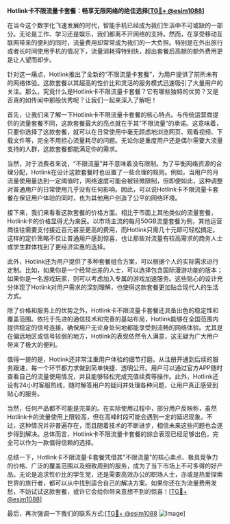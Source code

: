 **Hotlink卡不限流量卡套餐：畅享无限网络的绝佳选择[[TG💪+ @esim1088](https://t.me/s/esim1088)]**

在当今这个数字化飞速发展的时代，智能手机已经成为我们生活中不可或缺的一部分。无论是工作、学习还是娱乐，我们都离不开网络的支持。然而，在享受移动互联网带来的便利的同时，流量费用却常常成为我们的一大负担。特别是在外出旅行或者长时间使用手机的情况下，流量消耗得特别快，超出套餐后高额的额外费用更是让人望而却步。

针对这一痛点，Hotlink推出了全新的“不限流量卡套餐”，为用户提供了前所未有的网络体验。这款套餐以其超高的性价比和灵活的服务模式迅速吸引了大量用户的关注。那么，究竟什么是Hotlink卡不限流量卡套餐？它有哪些独特的优势？又是否真的如传闻中那般优秀呢？让我们一起来深入了解吧！

首先，让我们来了解一下Hotlink卡不限流量卡套餐的核心特点。与传统运营商提供的流量套餐不同，这款套餐最大的亮点就在于其“不限流量”的承诺。这意味着，只要你选择了这款套餐，就可以在日常使用中毫无顾虑地浏览网页、观看视频、下载文件等，完全不用担心流量耗尽的问题。无论你是重度用户还是偶尔需要大流量支持的人群，这款套餐都能满足你的需求。

当然，对于消费者来说，“不限流量”并不意味着没有限制。为了平衡网络资源的合理分配，Hotlink在设计这款套餐时也设置了一些合理的规则。例如，当用户的月流量使用量达到一定阈值时，网络速度可能会被轻微限制，但即便如此，这种调整对普通用户的日常使用几乎没有任何影响。因此，可以说Hotlink卡不限流量卡套餐在保证用户体验的同时，也为其他用户创造了公平的网络环境。

接下来，我们来看看这款套餐的价格方面。相比于市面上其他类似的流量套餐，Hotlink卡的价格显得尤为亲民。以市场主流的每月50GB流量套餐为例，其他运营商往往需要支付接近百元甚至更高的费用，而Hotlink只需几十元即可轻松搞定。这样的定价策略不仅让普通用户感到惊喜，也让那些对流量有较高需求的商务人士或学生群体找到了更经济实惠的选择。

此外，Hotlink还为用户提供了多种套餐组合方案，可以根据个人的实际需求进行定制。比如，如果你是一个经常出差的人士，可以选择包含国际漫游功能的版本；如果你是一名游戏玩家，则可以考虑加入专属的游戏加速服务。这些贴心的设计充分体现了Hotlink对用户需求的深刻理解，也使得这款套餐更加贴合现代人的生活方式。

除了价格和服务上的优势之外，Hotlink卡不限流量卡套餐还具备出色的稳定性和覆盖范围。依托于先进的通信技术和完善的基站布局，Hotlink能够在全国范围内提供稳定的信号连接，确保用户无论身处何地都能享受到流畅的网络体验。尤其是在偏远地区或信号较弱的地方，Hotlink的表现依然令人满意，这无疑为广大用户带来了极大的便利。

值得一提的是，Hotlink还非常注重用户体验的细节打磨。从注册开通到后续的服务跟进，每一个环节都力求做到简单快捷、透明公开。用户可以通过官方APP随时查看自己的流量使用情况，并且能够轻松完成充值续费等操作。此外，Hotlink还设有24小时客服热线，随时解答用户的疑问并处理各种问题，让用户真正感受到贴心的服务。

当然，任何产品都不可能是完美的。在实际使用过程中，部分用户反映称，虽然Hotlink卡的流量使用上限较高，但在高峰时段可能会遇到一定的延迟现象。不过，这种情况并非普遍存在，而且随着技术的不断进步，相信未来这些问题也会逐步得到解决。总体而言，Hotlink卡不限流量卡套餐的综合表现已经足够出色，完全可以作为一款值得信赖的选择。

总结一下，Hotlink卡不限流量卡套餐凭借其“不限流量”的核心卖点、极具竞争力的价格、广泛的覆盖范围以及细致周到的服务，成为了当下市场上不可多得的好产品。无论是追求性价比的学生党，还是需要高效办公的职场人士，亦或是热爱探索世界的旅行者，都可以从中找到适合自己的解决方案。如果你还在为流量费用发愁，不妨试试这款套餐，或许它会给你带来意想不到的惊喜！[[TG💪+ @esim1088](https://t.me/s/esim1088)]

最后，再次强调一下我们的联系方式:[[TG💪+ @esim1088](https://t.me/s/esim1088) ![Image](https://i.postimg.cc/4NQfJmqS/Snipaste-2025-05-13-00-14-12.png)]